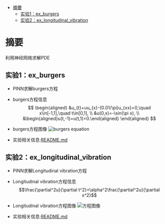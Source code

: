 - [摘要](#摘要)
  - [实验1：ex\_burgers](#实验1ex_burgers)
  - [实验2：ex\_longitudinal\_vibration](#实验2ex_longitudinal_vibration)


# 摘要

利用神经网络求解PDE


## 实验1：ex_burgers
- PINN求解burgers方程
- burgers方程信息
  $$ 
  \begin{aligned}
  &u_{t}+uu_{x}-(0.01/\pi)u_{xx}=0,\quad x\in[-1,1],\quad t\in[0,1], \\
  &u(0,x)=-\sin(\pi x), \\
  &\begin{aligned}u(t,-1)=u(t,1)=0.\end{aligned}
  \end{aligned}
  $$
- burgers方程图像
  ![burgers equation](ex_burgers/figures/Burgers_CT_inference.png)

- 实验相关信息:[README.md](ex_burgers/README.md)
  
  
## 实验2：ex_longitudinal_vibration
- PINN求解Longitudinal vibration方程
- Longitudinal vibration方程信息
  $$\frac{\partial^2u}{\partial t^2}=\alpha^2\frac{\partial^2u}{\partial x^2}$$

- Longitudinal vibration方程图像
  ![方程图像](ex_longitudinal_vibration/figures/Longitudinal_vibration_equation.jpg)

- 实验相关信息:[README.md](ex_longitudinal_vibration/README.md)
  